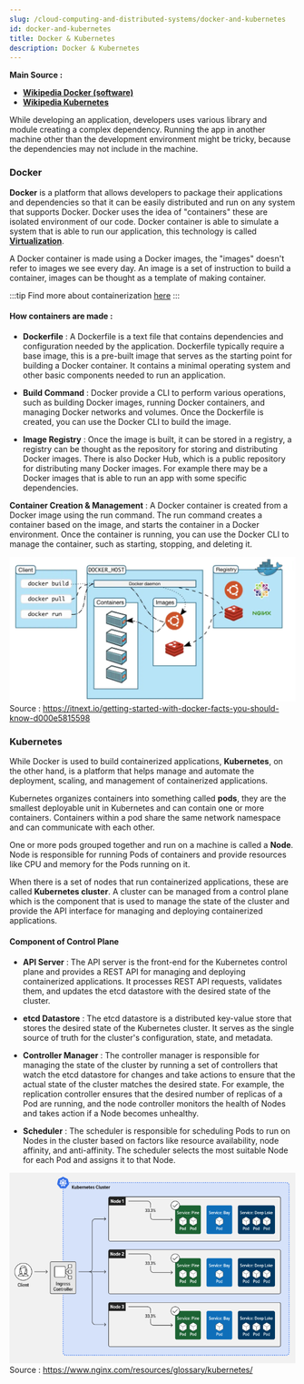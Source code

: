 ```yaml
---
slug: /cloud-computing-and-distributed-systems/docker-and-kubernetes
id: docker-and-kubernetes
title: Docker & Kubernetes
description: Docker & Kubernetes
---
```


**Main Source :**

- **[Wikipedia Docker (software)](<https://en.wikipedia.org/wiki/Docker_(software)>)**
- **[Wikipedia Kubernetes](https://en.wikipedia.org/wiki/Kubernetes)**

While developing an application, developers uses various library and module creating a complex dependency. Running the app in another machine other than the development environment might be tricky, because the dependencies may not include in the machine.

### Docker

**Docker** is a platform that allows developers to package their applications and dependencies so that it can be easily distributed and run on any system that supports Docker. Docker uses the idea of "containers" these are isolated environment of our code. Docker container is able to simulate a system that is able to run our application, this technology is called [**Virtualization**](/cloud-computing/virtualization).

A Docker container is made using a Docker images, the "images" doesn't refer to images we see every day. An image is a set of instruction to build a container, images can be thought as a template of making container.

:::tip
Find more about containerization [here](/cloud-computing/containerization)
:::

#### How containers are made :

- **Dockerfile** : A Dockerfile is a text file that contains dependencies and configuration needed by the application. Dockerfile typically require a base image, this is a pre-built image that serves as the starting point for building a Docker container. It contains a minimal operating system and other basic components needed to run an application.

- **Build Command** : Docker provide a CLI to perform various operations, such as building Docker images, running Docker containers, and managing Docker networks and volumes. Once the Dockerfile is created, you can use the Docker CLI to build the image.

- **Image Registry** : Once the image is built, it can be stored in a registry, a registry can be thought as the repository for storing and distributing Docker images. There is also Docker Hub, which is a public repository for distributing many Docker images. For example there may be a Docker images that is able to run an app with some specific dependencies.

**Container Creation & Management** : A Docker container is created from a Docker image using the run command. The run command creates a container based on the image, and starts the container in a Docker environment. Once the container is running, you can use the Docker CLI to manage the container, such as starting, stopping, and deleting it.

![Client controls container and images on docker host inside docker registry](./docker-diagram.png)  
Source : https://itnext.io/getting-started-with-docker-facts-you-should-know-d000e5815598

### Kubernetes

While Docker is used to build containerized applications, **Kubernetes**, on the other hand, is a platform that helps manage and automate the deployment, scaling, and management of containerized applications.

Kubernetes organizes containers into something called **pods**, they are the smallest deployable unit in Kubernetes and can contain one or more containers. Containers within a pod share the same network namespace and can communicate with each other.

One or more pods grouped together and run on a machine is called a **Node**. Node is responsible for running Pods of containers and provide resources like CPU and memory for the Pods running on it.

When there is a set of nodes that run containerized applications, these are called **Kubernetes cluster**. A cluster can be managed from a control plane which is the component that is used to manage the state of the cluster and provide the API interface for managing and deploying containerized applications.

#### Component of Control Plane

- **API Server** : The API server is the front-end for the Kubernetes control plane and provides a REST API for managing and deploying containerized applications. It processes REST API requests, validates them, and updates the etcd datastore with the desired state of the cluster.

- **etcd Datastore** : The etcd datastore is a distributed key-value store that stores the desired state of the Kubernetes cluster. It serves as the single source of truth for the cluster's configuration, state, and metadata.

- **Controller Manager** : The controller manager is responsible for managing the state of the cluster by running a set of controllers that watch the etcd datastore for changes and take actions to ensure that the actual state of the cluster matches the desired state. For example, the replication controller ensures that the desired number of replicas of a Pod are running, and the node controller monitors the health of Nodes and takes action if a Node becomes unhealthy.

- **Scheduler** : The scheduler is responsible for scheduling Pods to run on Nodes in the cluster based on factors like resource availability, node affinity, and anti-affinity. The scheduler selects the most suitable Node for each Pod and assigns it to that Node.

![Kubernetes diagram showing a client controls a Kubernetes cluster containing several nodes](./kubernetes-diagram.png)  
Source : https://www.nginx.com/resources/glossary/kubernetes/
